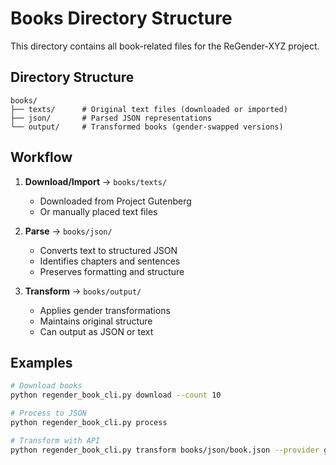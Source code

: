 # Books Directory Structure

This directory contains all book-related files for the ReGender-XYZ project.

## Directory Structure

```
books/
├── texts/      # Original text files (downloaded or imported)
├── json/       # Parsed JSON representations
└── output/     # Transformed books (gender-swapped versions)
```

## Workflow

1. **Download/Import** → `books/texts/`
   - Downloaded from Project Gutenberg
   - Or manually placed text files

2. **Parse** → `books/json/`
   - Converts text to structured JSON
   - Identifies chapters and sentences
   - Preserves formatting and structure

3. **Transform** → `books/output/`
   - Applies gender transformations
   - Maintains original structure
   - Can output as JSON or text

## Examples

```bash
# Download books
python regender_book_cli.py download --count 10

# Process to JSON
python regender_book_cli.py process

# Transform with API
python regender_book_cli.py transform books/json/book.json --provider grok
```